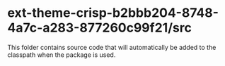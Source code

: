 # ext-theme-crisp-b2bbb204-8748-4a7c-a283-877260c99f21/src

This folder contains source code that will automatically be added to the classpath when
the package is used.
